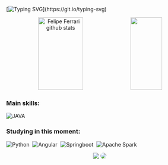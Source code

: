 [![Typing SVG](https://readme-typing-svg.herokuapp.com/?color=335BFF&size=35&center=true&vCenter=true&width=1000&lines=OLÁ,+My+name+is+Felipe+Ferrari;+I'm+25+years+old;Living+in+Brazil;I+am+a+student+of+Analysis+and+Systems+Development;)](https://git.io/typing-svg)


<div align="center">  
  <img width="49%" height="195px" src="https://github-readme-stats.vercel.app/api?username=offg97&show_icons=true&count_private=true&hide_border=true&title_color=335BFF&icon_color=335BFF&text_color=335BFF&bg_color=A6E5FC" alt="Felipe Ferrari github stats" /> 
  <img width="41%" height="195px" src="https://github-readme-stats.vercel.app/api/top-langs/?username=offg97&layout=compact&hide_border=true&title_color=335BFF&text_color=e4605e&bg_color=A6E5FC" />
</div>

 
 ### Main skills:
![JAVA](https://img.shields.io/badge/-java-0D1117?style=for-the-badge&logo=java&logoColor=00fff7&labelColor=0D1117)&nbsp;



### Studying in this moment:
![Python](https://img.shields.io/badge/-Python-0D1117?style=for-the-badge&logo=python&labelColor=0D1117)&nbsp;
![Angular](https://img.shields.io/badge/-Angular-0D1117?style=for-the-badge&logo=angular&labelColor=0D1117)&nbsp;
![Springboot](https://img.shields.io/badge/-springboot-0D1117?style=for-the-badge&logo=springboot&labelColor=0D1117)&nbsp;
![Apache Spark](https://img.shields.io/badge/-apachespark-0D1117?style=for-the-badge&logo=apachespark&labelColor=0D1117)&nbsp;

<div align="center"> 
<a href = "mailto:ofelipeferrarig@gmail.com"> <img src="https://img.shields.io/badge/-Gmail-%23333?style=for-the-badge&logo=gmail&logoColor=white" target="_blank"></a>
<a href="https://www.linkedin.com/in/felipe-ferrari-lopes-93b443137/" target="_blank"><img src="https://img.shields.io/badge/-LinkedIn-%230077B5?style=for-the-badge&logo=linkedin&logoColor=white" style="border-radius: 30px" target="_blank"></a> 
 </div>
